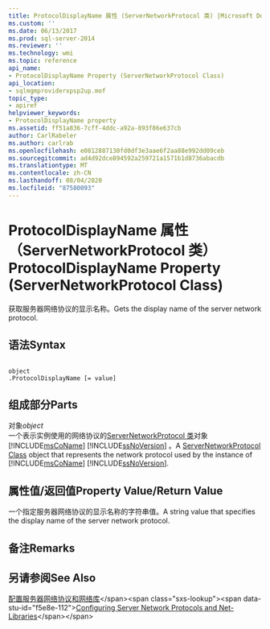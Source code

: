```yaml
---
title: ProtocolDisplayName 属性 (ServerNetworkProtocol 类) |Microsoft Docs
ms.custom: ''
ms.date: 06/13/2017
ms.prod: sql-server-2014
ms.reviewer: ''
ms.technology: wmi
ms.topic: reference
api_name:
- ProtocolDisplayName Property (ServerNetworkProtocol Class)
api_location:
- sqlmgmproviderxpsp2up.mof
topic_type:
- apiref
helpviewer_keywords:
- ProtocolDisplayName property
ms.assetid: ff51a836-7cff-4ddc-a92a-893f86e637cb
author: CarlRabeler
ms.author: carlrab
ms.openlocfilehash: e0812887130fd0df3e3aae6f2aa88e992dd09ceb
ms.sourcegitcommit: ad4d92dce894592a259721a1571b1d8736abacdb
ms.translationtype: MT
ms.contentlocale: zh-CN
ms.lasthandoff: 08/04/2020
ms.locfileid: "87580093"
---
```

# <a name="protocoldisplayname-property-servernetworkprotocol-class"></a><span data-ttu-id="f5e8e-102">ProtocolDisplayName 属性（ServerNetworkProtocol 类）</span><span class="sxs-lookup"><span data-stu-id="f5e8e-102">ProtocolDisplayName Property (ServerNetworkProtocol Class)</span></span>
  <span data-ttu-id="f5e8e-103">获取服务器网络协议的显示名称。</span><span class="sxs-lookup"><span data-stu-id="f5e8e-103">Gets the display name of the server network protocol.</span></span>  
  
## <a name="syntax"></a><span data-ttu-id="f5e8e-104">语法</span><span class="sxs-lookup"><span data-stu-id="f5e8e-104">Syntax</span></span>  
  
```  
  
object  
.ProtocolDisplayName [= value]  
```  
  
## <a name="parts"></a><span data-ttu-id="f5e8e-105">组成部分</span><span class="sxs-lookup"><span data-stu-id="f5e8e-105">Parts</span></span>  
 <span data-ttu-id="f5e8e-106">对象</span><span class="sxs-lookup"><span data-stu-id="f5e8e-106">*object*</span></span>  
 <span data-ttu-id="f5e8e-107">一个表示实例使用的网络协议的[ServerNetworkProtocol 类](servernetworkprotocol-class.md)对象 [!INCLUDE[msCoName](../../../includes/msconame-md.md)] [!INCLUDE[ssNoVersion](../../../includes/ssnoversion-md.md)] 。</span><span class="sxs-lookup"><span data-stu-id="f5e8e-107">A [ServerNetworkProtocol Class](servernetworkprotocol-class.md) object that represents the network protocol used by the instance of [!INCLUDE[msCoName](../../../includes/msconame-md.md)] [!INCLUDE[ssNoVersion](../../../includes/ssnoversion-md.md)].</span></span>  
  
## <a name="property-valuereturn-value"></a><span data-ttu-id="f5e8e-108">属性值/返回值</span><span class="sxs-lookup"><span data-stu-id="f5e8e-108">Property Value/Return Value</span></span>  
 <span data-ttu-id="f5e8e-109">一个指定服务器网络协议的显示名称的字符串值。</span><span class="sxs-lookup"><span data-stu-id="f5e8e-109">A string value that specifies the display name of the server network protocol.</span></span>  
  
## <a name="remarks"></a><span data-ttu-id="f5e8e-110">备注</span><span class="sxs-lookup"><span data-stu-id="f5e8e-110">Remarks</span></span>  
  
## <a name="see-also"></a><span data-ttu-id="f5e8e-111">另请参阅</span><span class="sxs-lookup"><span data-stu-id="f5e8e-111">See Also</span></span>  
 <span data-ttu-id="f5e8e-112">[配置服务器网络协议和网络库](https://msdn.microsoft.com/library/ms177485\(v=sql.100\).aspx)</span><span class="sxs-lookup"><span data-stu-id="f5e8e-112">[Configuring Server Network Protocols and Net-Libraries](https://msdn.microsoft.com/library/ms177485\(v=sql.100\).aspx)</span></span>  
  
  
